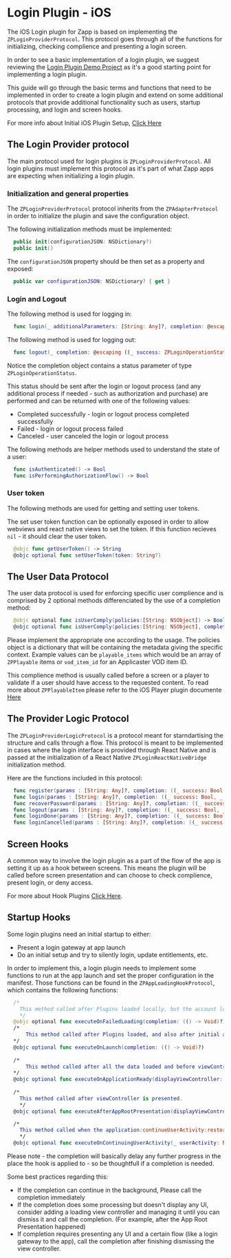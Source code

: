 # Login Plugin - iOS

The iOS Login plugin for Zapp is based on implementing the `ZPLoginProviderProtocol`.
This protocol goes through all of the functions for initializing, checking complience and presenting a login screen.

In order to see a basic implementation of a login plugin, we suggest reviewing the [Login Plugin Demo Project](https://github.com/applicaster/zapp-plugins-examples/tree/master/LoginPlugin/iOS) as it's a good starting point for implementing a login plugin.

This guide will go through the basic terms and functions that need to be implemented in order to create a login plugin and extend on some additional protocols that provide additional functionality such as users, startup processing, and login and screen hooks.

For more info about Initial iOS Plugin Setup, [Click Here](/dev-env/iOS.md)

## The Login Provider protocol
The main protocol used for login plugins is `ZPLoginProviderProtocol`.
All login plugins must implement this protocol as it's part of what Zapp apps are expecting when initializing a login plugin.

### Initialization and general properties
The `ZPLoginProviderProtocol` protocol inherits from the `ZPAdapterProtocol` in order to initialize the plugin and save the configuration object.

The following initialization methods must be implemented:
``` swift
  public init(configurationJSON: NSDictionary?)
  public init()
```

The `configurationJSON` property should be then set as a property and exposed:
``` swift
  public var configurationJSON: NSDictionary? { get }
```

### Login and Logout
The following method is used for logging in:
``` swift
  func login(_ additionalParameters: [String: Any]?, completion: @escaping ((_ status: ZPLoginOperationStatus) -> Void))
```
The following method is used for logging out:
``` swift
  func logout(_ completion: @escaping ((_ success: ZPLoginOperationStatus) -> Void))
```

Notice the completion object contains a status parameter of type `ZPLoginOperationStatus`.

This status should be sent after the login or logout process (and any additional process if needed - such as authorization and purchase) are performed and can be returned with one of the following values:
* Completed successfully - login or logout process completed successfully
* Failed - login or logout process failed
* Canceled - user canceled the login or logout process

The following methods are helper methods used to understand the state of a user:
``` swift
  func isAuthenticated() -> Bool
  func isPerformingAuthorizationFlow() -> Bool
```

### User token
The following methods are used for getting and setting user tokens.

The set user token function can be optionally exposed in order to allow webviews and react native views to set the token. If this function recieves `nil` - it should clear the user token.

``` swift
  @objc func getUserToken() -> String
  @objc optional func setUserToken(token: String?)
```

## The User Data Protocol
The user data protocol is used for enforcing specific user complience and is comprised by 2 optional methods differenciated by the use of a completion method:

``` swift
  @objc optional func isUserComply(policies:[String: NSObject]) -> Bool
  @objc optional func isUserComply(policies:[String: NSObject], completion: @escaping (Bool) -> ())
```

Please implement the appropriate one according to the usage.
The policies object is a dictionary that will be containing the metadata giving the specific context.
Example values can be `playable_items` which would be an array of `ZPPlayable` items or `vod_item_id` for an Applicaster VOD item ID.

This complience method is usually called before a screen or a player to validate if a user should have access to the requested content.
To read more about `ZPPlayableItem` please refer to the iOS Player plugin documente [Here](/player/iOS.md)

## The Provider Logic Protocol

The `ZPLoginProviderLogicProtocol` is a protocol meant for starndartising the structure and calls through a flow.
This protocol is meant to be implemented in cases where the login interface is provided through React Native and is passed at the initialization of a React Native `ZPLoginReactNativeBridge` initialization method.

Here are the functions included in this protocol:

``` swift
  func register(params : [String: Any]?, completion: ((_ success: Bool, _ errorMessage: String?) -> Void)?)
  func login(params : [String: Any]?, completion: ((_ success: Bool, _ errorMessage: String?) -> Void)?)
  func recoverPassword(params : [String: Any]?, completion: ((_ success: Bool, _ errorMessage: String?) -> Void)?)
  func logout(params : [String: Any]?, completion: ((_ success: Bool, _ errorMessage: String?) -> Void)?)
  func loginDone(params : [String: Any]?, completion: ((_ success: Bool, _ errorMessage: String?) -> Void)?)
  func loginCancelled(params : [String: Any]?, completion: ((_ success: Bool, _ errorMessage: String?) -> Void)?)
```

## Screen Hooks
A common way to involve the login plugin as a part of the flow of the app is setting it up as a hook between screens.
This means the plugin will be called before screen presentation and can choose to check complience, present login, or deny access.

For more about Hook Plugins [Click Here](/ui-builder/ios/PreHooks-ScreenPlugin.md).

## Startup Hooks

Some login plugins need an initial startup to either:
* Present a login gateway at app launch
* Do an initial setup and try to silently login, update entitlements, etc.

In order to implement this, a login plugin needs to implement some functions to run at the app launch and set the proper configuration in the manifest.
Those functions can be found in the `ZPAppLoadingHookProtocol`, which contains the following functions:
``` swift
  /*
    This method called after Plugins loaded locally, but the account load failed
    */
  @objc optional func executeOnFailedLoading(completion: (() -> Void)?)
  /*
      This method called after Plugins loaded, and also after initial account data retrieved, you can add logic that not related to the application data.
  */
  @objc optional func executeOnLaunch(completion: (() -> Void)?)
  
  /*
      This method called after all the data loaded and before viewController presented.
  */
  @objc optional func executeOnApplicationReady(displayViewController: UIViewController?, completion: (() -> Void)?)
  
  /*
    This method called after viewController is presented.
    */
  @objc optional func executeAfterAppRootPresentation(displayViewController: UIViewController?, completion: (() -> Void)?)

  /*
    This method called when the application:continueUserActivity:restorationHandler is called.
    */
  @objc optional func executeOnContinuingUserActivity(_ userActivity: NSUserActivity?, completion: (() -> Void)?)
```

Please note - the completion will basically delay any further progress in the place the hook is applied to - so be thoughtfull if a completion is needed.

Some best practices regarding this:
* If the completion can continue in the background, Please call the completion immediately
* If the completion does some processing but doesn't display any UI, consider adding a loading view controller and managing it until you can dismiss it and call the completion. (For example, after the App Root Presentation happened)
* If completion requires presenting any UI and a certain flow (like a login gateway to the app), call the completion after finishing dismissing the view controller.